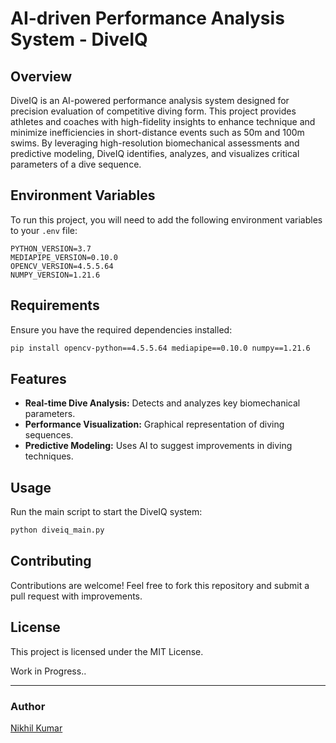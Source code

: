 # AI-driven Performance Analysis System - DiveIQ

## Overview
DiveIQ is an AI-powered performance analysis system designed for precision evaluation of competitive diving form. This project provides athletes and coaches with high-fidelity insights to enhance technique and minimize inefficiencies in short-distance events such as 50m and 100m swims. By leveraging high-resolution biomechanical assessments and predictive modeling, DiveIQ identifies, analyzes, and visualizes critical parameters of a dive sequence.

## Environment Variables
To run this project, you will need to add the following environment variables to your `.env` file:

```
PYTHON_VERSION=3.7
MEDIAPIPE_VERSION=0.10.0
OPENCV_VERSION=4.5.5.64
NUMPY_VERSION=1.21.6
```

## Requirements
Ensure you have the required dependencies installed:

```bash
pip install opencv-python==4.5.5.64 mediapipe==0.10.0 numpy==1.21.6
```

## Features
- **Real-time Dive Analysis:** Detects and analyzes key biomechanical parameters.
- **Performance Visualization:** Graphical representation of diving sequences.
- **Predictive Modeling:** Uses AI to suggest improvements in diving techniques.

## Usage
Run the main script to start the DiveIQ system:

```bash
python diveiq_main.py
```

## Contributing
Contributions are welcome! Feel free to fork this repository and submit a pull request with improvements.

## License
This project is licensed under the MIT License.




Work in Progress..

---

### Author
[Nikhil Kumar](https://github.com/Nikhil112024)

